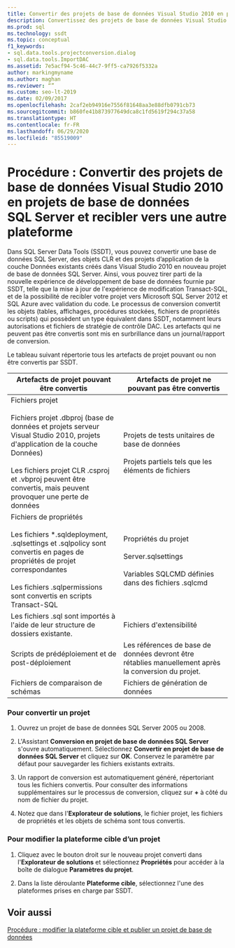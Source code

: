 ```yaml
---
title: Convertir des projets de base de données Visual Studio 2010 en projets de base de données SQL Server
description: Convertissez des projets de base de données Visual Studio 2010 en projets SQL Server et les recibler vers d’autres plateformes. Affichez les objets que SSDT peut et ne peut pas convertir.
ms.prod: sql
ms.technology: ssdt
ms.topic: conceptual
f1_keywords:
- sql.data.tools.projectconversion.dialog
- sql.data.tools.ImportDAC
ms.assetid: 7e5acf94-5c46-44c7-9ff5-ca7926f5332a
author: markingmyname
ms.author: maghan
ms.reviewer: “”
ms.custom: seo-lt-2019
ms.date: 02/09/2017
ms.openlocfilehash: 2caf2eb94916e7556f81648aa3e88dfb0791cb73
ms.sourcegitcommit: b860fe41b873977649dca8c1fd5619f294c37a58
ms.translationtype: HT
ms.contentlocale: fr-FR
ms.lasthandoff: 06/29/2020
ms.locfileid: "85519009"
---
```

# <a name="how-to-convert-a-visual-studio-2010-database-projects-to-sql-server-database-projects-and-retarget-to-a-different-platform"></a>Procédure : Convertir des projets de base de données Visual Studio 2010 en projets de base de données SQL Server et recibler vers une autre plateforme

Dans SQL Server Data Tools (SSDT), vous pouvez convertir une base de données SQL Server, des objets CLR et des projets d’application de la couche Données existants créés dans Visual Studio 2010 en nouveau projet de base de données SQL Server. Ainsi, vous pouvez tirer parti de la nouvelle expérience de développement de base de données fournie par SSDT, telle que la mise à jour de l'expérience de modification Transact\-SQL, et de la possibilité de recibler votre projet vers Microsoft SQL Server 2012 et SQL Azure avec validation du code. Le processus de conversion convertit les objets (tables, affichages, procédures stockées, fichiers de propriétés ou scripts) qui possèdent un type équivalent dans SSDT, notamment leurs autorisations et fichiers de stratégie de contrôle DAC. Les artefacts qui ne peuvent pas être convertis sont mis en surbrillance dans un journal/rapport de conversion.  
  
Le tableau suivant répertorie tous les artefacts de projet pouvant ou non être convertis par SSDT.  
  
|Artefacts de projet pouvant être convertis|Artefacts de projet ne pouvant pas être convertis|  
|-------------------------------------------|----------------------------------------------|  
|Fichiers projet<br /><br />Fichiers projet .dbproj (base de données et projets serveur Visual Studio 2010, projets d'application de la couche Données)<br /><br />Les fichiers projet CLR .csproj et .vbproj peuvent être convertis, mais peuvent provoquer une perte de données|Projets de tests unitaires de base de données<br /><br />Projets partiels tels que les éléments de fichiers|  
|Fichiers de propriétés<br /><br />Les fichiers *.sqldeployment, .sqlsettings et .sqlpolicy sont convertis en pages de propriétés de projet correspondantes<br /><br />Les fichiers .sqlpermissions sont convertis en scripts Transact\-SQL|Propriétés du projet<br /><br />Server.sqlsettings<br /><br />Variables SQLCMD définies dans des fichiers .sqlcmd|  
|Les fichiers .sql sont importés à l'aide de leur structure de dossiers existante.|Fichiers d'extensibilité|  
|Scripts de prédéploiement et de post-déploiement|Les références de base de données devront être rétablies manuellement après la conversion du projet.|  
|Fichiers de comparaison de schémas|Fichiers de génération de données|  
  
### <a name="to-convert-a-project"></a>Pour convertir un projet  
  
1.  Ouvrez un projet de base de données SQL Server 2005 ou 2008.  
  
2.  L'Assistant **Conversion en projet de base de données SQL Server** s'ouvre automatiquement. Sélectionnez **Convertir en projet de base de données SQL Server**  et cliquez sur **OK**. Conservez le paramètre par défaut pour sauvegarder les fichiers existants extraits.  
  
3.  Un rapport de conversion est automatiquement généré, répertoriant tous les fichiers convertis. Pour consulter des informations supplémentaires sur le processus de conversion, cliquez sur **+** à côté du nom de fichier du projet.  
  
4.  Notez que dans l'**Explorateur de solutions**, le fichier projet, les fichiers de propriétés et les objets de schéma sont tous convertis.  
  
### <a name="to-change-a-projects-target-platform"></a>Pour modifier la plateforme cible d’un projet  
  
1.  Cliquez avec le bouton droit sur le nouveau projet converti dans l'**Explorateur de solutions** et sélectionnez **Propriétés** pour accéder à la boîte de dialogue **Paramètres du projet**.  
  
2.  Dans la liste déroulante **Plateforme cible**, sélectionnez l'une des plateformes prises en charge par SSDT.  
  
## <a name="see-also"></a>Voir aussi  
[Procédure : modifier la plateforme cible et publier un projet de base de données](../ssdt/how-to-change-target-platform-and-publish-a-database-project.md)  
  
